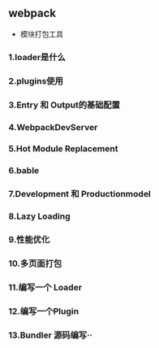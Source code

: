 ## webpack
* 模块打包工具
### 1.loader是什么

### 2.plugins使用

### 3.Entry 和 Output的基础配置

### 4.WebpackDevServer

### 5.Hot Module Replacement

### 6.bable

### 7.Development 和 Productionmodel

### 8.Lazy Loading

### 9.性能优化

### 10.多页面打包

### 11.编写一个 Loader

### 12.编写一个Plugin

### 13.Bundler 源码编写··